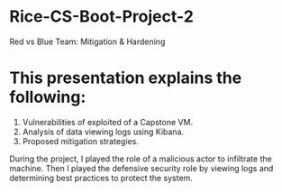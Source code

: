 # Rice-CS-Boot-Project-2
Red vs Blue Team: Mitigation &amp; Hardening

# This presentation explains the following:
1. Vulnerabilities of exploited of a Capstone VM.
2. Analysis of data viewing logs using Kibana.
3. Proposed mitigation strategies.

During the project, I played the role of a malicious actor to infiltrate the machine. Then I played the defensive security role by viewing logs and determining best practices to protect the system. 

